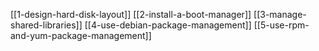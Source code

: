 [[1-design-hard-disk-layout]]
[[2-install-a-boot-manager]]
[[3-manage-shared-libraries]]
[[4-use-debian-package-management]]
[[5-use-rpm-and-yum-package-management]]
